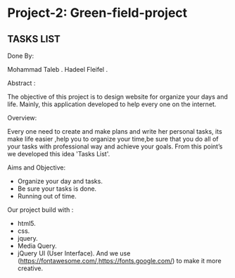 # Project-2: Green-field-project



TASKS LIST
------------

Done By:

Mohammad Taleb .
Hadeel Fleifel .

Abstract : 

The objective of this project is to design website for organize your days and life.
Mainly, this application developed to help every one on the internet.

Overview:

Every one need to  create and make plans and write her personal tasks, its make life easier ,help you to organize your time,be sure that you do all of your tasks with  professional way and achieve your goals.
From this point’s we  developed this idea 'Tasks List'.

Aims and Objective:

- Organize your day and tasks.
- Be sure your tasks is done.
- Running out of time.

Our project build with :

- html5.
- css.
- jquery.
- Media Query.
- jQuery UI (User Interface).
And we use (https://fontawesome.com/,https://fonts.google.com/) to make it more creative.
